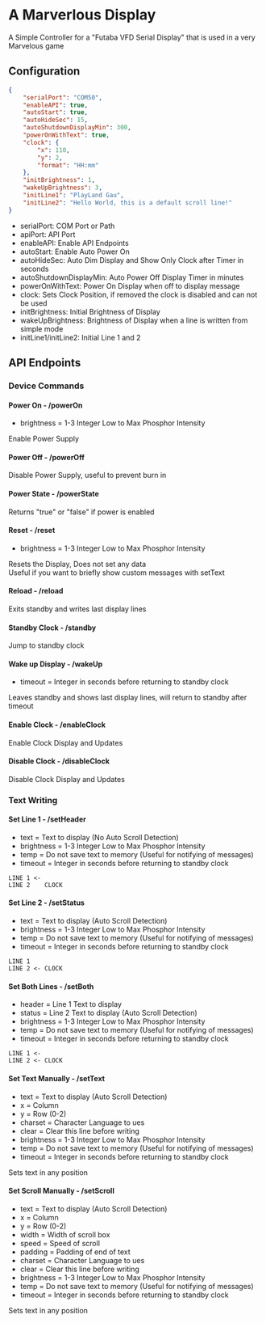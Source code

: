 # A Marverlous Display
A Simple Controller for a "Futaba VFD Serial Display" that is used in a very Marvelous game

## Configuration
```json
{
    "serialPort": "COM50",
    "enableAPI": true,
    "autoStart": true,
    "autoHideSec": 15,
    "autoShutdownDisplayMin": 300, 
    "powerOnWithText": true,
    "clock": {
        "x": 110,
        "y": 2,
        "format": "HH:mm"
    },
    "initBrightness": 1,
    "wakeUpBrightness": 3,
    "initLine1": "PlayLand Gau",
    "initLine2": "Hello World, this is a default scroll line!"
}
```
* serialPort: COM Port or Path
* apiPort: API Port
* enableAPI: Enable API Endpoints
* autoStart: Enable Auto Power On
* autoHideSec: Auto Dim Display and Show Only Clock after Timer in seconds
* autoShutdownDisplayMin: Auto Power Off Display Timer in minutes
* powerOnWithText: Power On Display when off to display message
* clock: Sets Clock Position, if removed the clock is disabled and can not be used
* initBrightness: Initial Brightness of Display
* wakeUpBrightness: Brightness of Display when a line is written from simple mode
* initLine1/initLine2: Initial Line 1 and 2

## API Endpoints
### Device Commands
#### Power On - /powerOn
* brightness = 1-3 Integer Low to Max Phosphor Intensity

Enable Power Supply

#### Power Off - /powerOff
Disable Power Supply, useful to prevent burn in

#### Power State - /powerState
Returns "true" or "false" if power is enabled

#### Reset - /reset
* brightness = 1-3 Integer Low to Max Phosphor Intensity

Resets the Display, Does not set any data<br/>
Useful if you want to briefly show custom messages with setText

#### Reload - /reload
Exits standby and writes last display lines

#### Standby Clock - /standby
Jump to standby clock

#### Wake up Display - /wakeUp
* timeout = Integer in seconds before returning to standby clock

Leaves standby and shows last display lines, will return to standby after timeout

#### Enable Clock - /enableClock
Enable Clock Display and Updates

#### Disable Clock - /disableClock
Disable Clock Display and Updates

### Text Writing
#### Set Line 1 - /setHeader
* text = Text to display (No Auto Scroll Detection)
* brightness = 1-3 Integer Low to Max Phosphor Intensity
* temp = Do not save text to memory (Useful for notifying of messages)
* timeout = Integer in seconds before returning to standby clock

```
LINE 1 <-
LINE 2    CLOCK
```

#### Set Line 2 - /setStatus
* text = Text to display (Auto Scroll Detection)
* brightness = 1-3 Integer Low to Max Phosphor Intensity
* temp = Do not save text to memory (Useful for notifying of messages)
* timeout = Integer in seconds before returning to standby clock

```
LINE 1 
LINE 2 <- CLOCK
```

#### Set Both Lines - /setBoth
* header = Line 1 Text to display
* status = Line 2 Text to display (Auto Scroll Detection)
* brightness = 1-3 Integer Low to Max Phosphor Intensity
* temp = Do not save text to memory (Useful for notifying of messages)
* timeout = Integer in seconds before returning to standby clock

```
LINE 1 <-
LINE 2 <- CLOCK
```

#### Set Text Manually - /setText
* text = Text to display (Auto Scroll Detection)
* x = Column
* y = Row (0-2)
* charset = Character Language to ues
* clear = Clear this line before writing
* brightness = 1-3 Integer Low to Max Phosphor Intensity
* temp = Do not save text to memory (Useful for notifying of messages)
* timeout = Integer in seconds before returning to standby clock

Sets text in any position

#### Set Scroll Manually - /setScroll
* text = Text to display (Auto Scroll Detection)
* x = Column
* y = Row (0-2)
* width = Width of scroll box
* speed = Speed of scroll
* padding = Padding of end of text
* charset = Character Language to ues
* clear = Clear this line before writing
* brightness = 1-3 Integer Low to Max Phosphor Intensity
* temp = Do not save text to memory (Useful for notifying of messages)
* timeout = Integer in seconds before returning to standby clock

Sets text in any position
